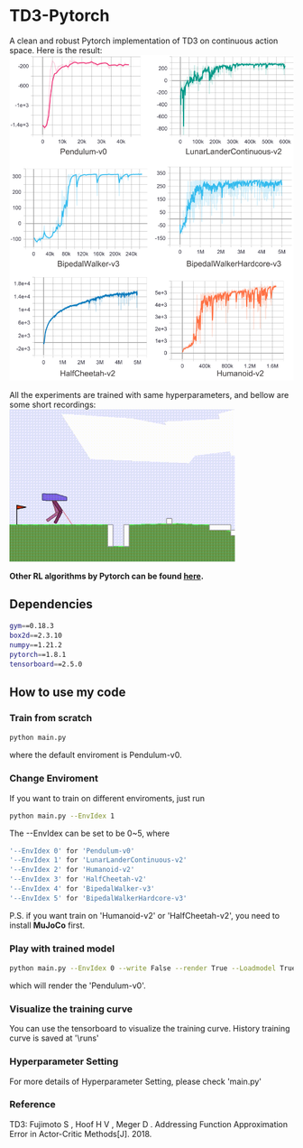 # TD3-Pytorch
A clean and robust Pytorch implementation of TD3 on continuous action space. Here is the result:  
<img src="https://github.com/XinJingHao/TD3-Pytorch/blob/main/images/TD3results.png" width=700>

All the experiments are trained with same hyperparameters, and bellow are some short recordings:
<img src="https://github.com/XinJingHao/TD3-Pytorch/blob/main/images/Render_BWHV3.gif" width=400>


**Other RL algorithms by Pytorch can be found [here](https://github.com/XinJingHao/RL-Algorithms-by-Pytorch).**

## Dependencies
```bash
gym==0.18.3  
box2d==2.3.10  
numpy==1.21.2  
pytorch==1.8.1  
tensorboard==2.5.0
```

## How to use my code
### Train from scratch
```bash
python main.py
```
where the default enviroment is Pendulum-v0.  
### Change Enviroment
If you want to train on different enviroments, just run 
```bash
python main.py --EnvIdex 1
```
The --EnvIdex can be set to be 0~5, where
```bash
'--EnvIdex 0' for 'Pendulum-v0'  
'--EnvIdex 1' for 'LunarLanderContinuous-v2'  
'--EnvIdex 2' for 'Humanoid-v2'  
'--EnvIdex 3' for 'HalfCheetah-v2'  
'--EnvIdex 4' for 'BipedalWalker-v3'  
'--EnvIdex 5' for 'BipedalWalkerHardcore-v3' 
```

P.S. if you want train on 'Humanoid-v2' or 'HalfCheetah-v2', you need to install **MuJoCo** first.
### Play with trained model
```bash
python main.py --EnvIdex 0 --write False --render True --Loadmodel True --ModelIdex 30000
```
which will render the 'Pendulum-v0'.  
### Visualize the training curve
You can use the tensorboard to visualize the training curve. History training curve is saved at '\runs'
### Hyperparameter Setting
For more details of Hyperparameter Setting, please check 'main.py'
### Reference
TD3: Fujimoto S , Hoof H V , Meger D . Addressing Function Approximation Error in Actor-Critic Methods[J]. 2018.
